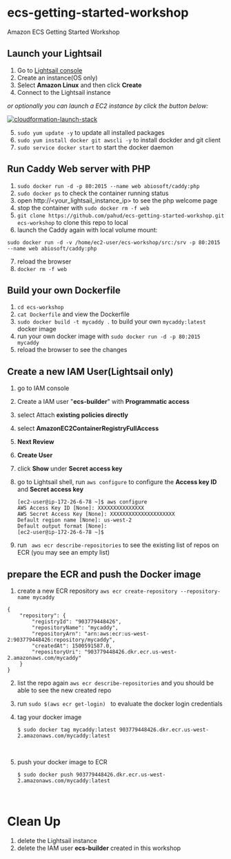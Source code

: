 # ecs-getting-started-workshop
Amazon ECS Getting Started Workshop



## Launch your Lightsail

1. Go to [Lightsail console](https://lightsail.aws.amazon.com/ls/webapp/home/resources)
2. Create an instance(OS only)
3. Select **Amazon Linux** and then click **Create**
4. Connect to the Lightsail instance


*or optionally you can launch a EC2 instance by click the button below:*

[![cloudformation-launch-stack](https://s3.amazonaws.com/cloudformation-examples/cloudformation-launch-stack.png)](https://console.aws.amazon.com/cloudformation/home?region=us-west-2#/stacks/new?stackName=ecs-refarch&templateURL=https://s3-us-west-2.amazonaws.com/pahud-cfn-us-west-2/ecs-getting-started-workshop/cloudformation/infra.yml)

5. `sudo yum update -y` to update all installed packages
6. `sudo yum install docker git awscli -y` to install dockder and git client
7. `sudo service docker start` to start the docker daemon




## Run Caddy Web server with PHP

1. `sudo docker run -d -p 80:2015 --name web abiosoft/caddy:php`
2. `sudo docker ps` to check the container running status
3. open http://<your_lightsail_instance_ip> to see the php welcome page
4. stop the container with `sudo docker rm -f web`
5. `git clone https://github.com/pahud/ecs-getting-started-workshop.git ecs-workshop` to clone this repo to local 
6. launch the Caddy again with local volume mount:

`sudo docker run -d -v /home/ec2-user/ecs-workshop/src:/srv -p 80:2015 --name web abiosoft/caddy:php`

7. reload the browser
8. `docker rm -f web`



## Build your own Dockerfile

1. `cd ecs-workshop`
2. `cat Dockerfile` and view the Dockerfile
3. `sudo docker build -t mycaddy .` to build your own `mycaddy:latest `docker image
4. run your own docker image with `sudo docker run -d -p 80:2015 mycaddy`
5. reload the browser to see the changes



## Create a new IAM User(Lightsail only)

1. go to IAM console 

2. Create a IAM user "**ecs-builder**" with **Programmatic access**

3. select Attach **existing policies directly**

4. select **AmazonEC2ContainerRegistryFullAccess**

5. **Next Review**

6. **Create User**

7. click **Show** under **Secret access key**

8. go to Lightsail shell, run `aws configure` to configure the **Access key ID** and **Secret access key**

   ```
   [ec2-user@ip-172-26-6-78 ~]$ aws configure
   AWS Access Key ID [None]: XXXXXXXXXXXXXXX
   AWS Secret Access Key [None]: XXXXXXXXXXXXXXXXXXXXX
   Default region name [None]: us-west-2
   Default output format [None]: 
   [ec2-user@ip-172-26-6-78 ~]$ 
   ```

9. run ` aws ecr describe-repositories` to see the existing list of repos on ECR (you may see an empty list)



## prepare the ECR and push the Docker image

1. create a new ECR repository `aws ecr create-repository --repository-name mycaddy`

```
{
    "repository": {
        "registryId": "903779448426", 
        "repositoryName": "mycaddy", 
        "repositoryArn": "arn:aws:ecr:us-west-2:903779448426:repository/mycaddy", 
        "createdAt": 1500591587.0, 
        "repositoryUri": "903779448426.dkr.ecr.us-west-2.amazonaws.com/mycaddy"
    }
}
```

2. list the repo again `aws ecr describe-repositories`  and you should be able to see the new created repo

3. run `sudo $(aws ecr get-login) ` to evaluate the docker login credentials

4. tag your docker image 

   ```
   $ sudo docker tag mycaddy:latest 903779448426.dkr.ecr.us-west-2.amazonaws.com/mycaddy:latest
   ```

   ​

5. push your docker image to ECR

   ```
   $ sudo docker push 903779448426.dkr.ecr.us-west-2.amazonaws.com/mycaddy:latest
   ```

   ​





# Clean Up

1. delete the Lightsail instance
2. delete the IAM user **ecs-builder** created in this workshop

